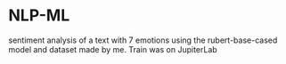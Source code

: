 # NLP-ML
sentiment analysis of a text with 7 emotions using the rubert-base-cased model and dataset made by me. Train was on JupiterLab

